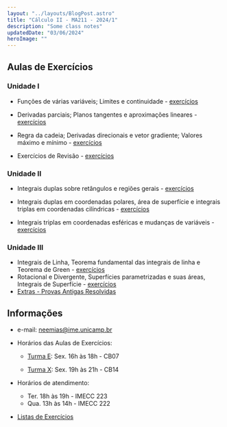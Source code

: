 ```yaml
---
layout: "../layouts/BlogPost.astro"
title: "Cálculo II - MA211 - 2024/1"
description: "Some class notes"
updatedDate: "03/06/2024"
heroImage: ""
---
```


## Aulas de Exercícios
### Unidade I
- Funções de várias variáveis; Limites e continuidade - [exercícios](https://neemias.org/teaching/ma211-2024-i/exercises1.pdf)

- Derivadas parciais; Planos tangentes e aproximações lineares - [exercícios](https://neemias.org/teaching/ma211-2024-i/exercises2.pdf)

- Regra da cadeia; Derivadas direcionais e vetor gradiente; Valores máximo e mínimo - [exercícios](https://neemias.org/teaching/ma211-2024-i/exercises3.pdf)

- Exercícios de Revisão - [exercícios](https://neemias.org/teaching/ma211-2024-i/exercises4.pdf)

### Unidade II
- Integrais duplas sobre retângulos e regiões gerais - [exercícios](https://neemias.org/teaching/ma211-2024-i/exercises5.pdf)

- Integrais duplas em coordenadas polares, área de superfície e integrais triplas em coordenadas cilíndricas - [exercícios](https://neemias.org/teaching/ma211-2024-i/exercises6.pdf)

- Integrais triplas em coordenadas esféricas e mudanças de variáveis - [exercícios](https://neemias.org/teaching/ma211-2024-i/exercises7.pdf)

### Unidade III
- Integrais de Linha, Teorema fundamental das integrais de linha e Teorema de Green - [exercícios](https://neemias.org/teaching/ma211-2024-i/exercises8.pdf)
- Rotacional e Divergente, Superfícies parametrizadas e suas áreas, Integrais de Superfície - [exercícios](https://neemias.org/teaching/ma211-2024-i/exercises9.pdf)
- [Extras - Provas Antigas Resolvidas](https://drive.google.com/drive/folders/12H93BgwS3mUy8yYPvdGhm3ACIMVS0Gp7?usp=sharing)

## Informações
- e-mail: neemias@ime.unicamp.br
- Horários das Aulas de Exercícios:
  - [Turma E](https://www.math.stonybrook.edu/~joa/PUBLICATIONS/2024-1-MA211-CalcII/A-Calc_II_DE.html):  Sex. 16h às 18h - CB07 

  - [Turma X](https://www.math.stonybrook.edu/~joa/PUBLICATIONS/2024-1-MA211-CalcII/A-Calc_II_WX.html):  Sex. 19h às 21h - CB14 

- Horários de atendimento: 
  - Ter. 18h às 19h - IMECC 223
  - Qua. 13h às 14h - IMECC 222
- [Listas de Exercícios](https://www.math.stonybrook.edu/~joa/PUBLICATIONS/2024-1-MA211-CalcII/A-Exercicios.html)






